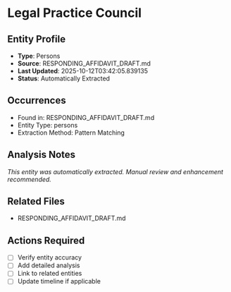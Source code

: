# Legal Practice Council

## Entity Profile
- **Type**: Persons
- **Source**: RESPONDING_AFFIDAVIT_DRAFT.md
- **Last Updated**: 2025-10-12T03:42:05.839135
- **Status**: Automatically Extracted

## Occurrences
- Found in: RESPONDING_AFFIDAVIT_DRAFT.md
- Entity Type: persons
- Extraction Method: Pattern Matching

## Analysis Notes
*This entity was automatically extracted. Manual review and enhancement recommended.*

## Related Files
- RESPONDING_AFFIDAVIT_DRAFT.md

## Actions Required
- [ ] Verify entity accuracy
- [ ] Add detailed analysis
- [ ] Link to related entities
- [ ] Update timeline if applicable
